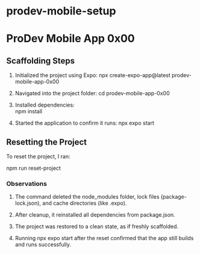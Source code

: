 # prodev-mobile-setup

# ProDev Mobile App 0x00

## Scaffolding Steps
1. Initialized the project using Expo:
   npx create-expo-app@latest prodev-mobile-app-0x00

2. Navigated into the project folder:
    cd prodev-mobile-app-0x00

3. Installed dependencies:    
    npm install

4. Started the application to confirm it runs:
    npx expo start

## Resetting the Project

To reset the project, I ran:

npm run reset-project        

### Observations

1. The command deleted the node_modules folder, lock files (package-lock.json), and cache directories (like .expo).

2. After cleanup, it reinstalled all dependencies from package.json.

3. The project was restored to a clean state, as if freshly scaffolded.

4. Running npx expo start after the reset confirmed that the app still builds and runs successfully.